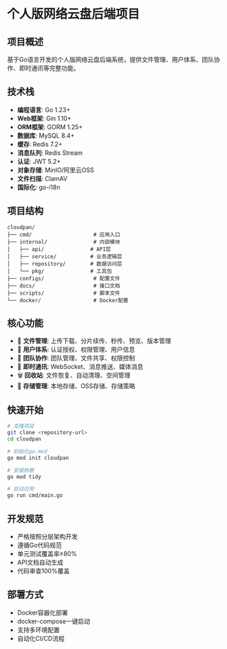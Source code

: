 # 个人版网络云盘后端项目

## 项目概述
基于Go语言开发的个人版网络云盘后端系统，提供文件管理、用户体系、团队协作、即时通讯等完整功能。

## 技术栈
- **编程语言**: Go 1.23+
- **Web框架**: Gin 1.10+
- **ORM框架**: GORM 1.25+
- **数据库**: MySQL 8.4+
- **缓存**: Redis 7.2+
- **消息队列**: Redis Stream
- **认证**: JWT 5.2+
- **对象存储**: MinIO/阿里云OSS
- **文件扫描**: ClamAV
- **国际化**: go-i18n

## 项目结构
```
cloudpan/
├── cmd/                    # 应用入口
├── internal/               # 内部模块
│   ├── api/               # API层
│   ├── service/           # 业务逻辑层
│   ├── repository/        # 数据访问层
│   └── pkg/               # 工具包
├── configs/                # 配置文件
├── docs/                   # 接口文档
├── scripts/                # 脚本文件
└── docker/                 # Docker配置
```

## 核心功能
- 📁 **文件管理**: 上传下载、分片续传、秒传、预览、版本管理
- 👥 **用户体系**: 认证授权、权限管理、用户信息
- 🤝 **团队协作**: 团队管理、文件共享、权限控制
- 💬 **即时通讯**: WebSocket、消息推送、媒体消息
- 🗑️ **回收站**: 文件恢复、自动清理、空间管理
- 💾 **存储管理**: 本地存储、OSS存储、存储策略

## 快速开始
```bash
# 克隆项目
git clone <repository-url>
cd cloudpan

# 初始化go.mod
go mod init cloudpan

# 安装依赖
go mod tidy

# 启动应用
go run cmd/main.go
```

## 开发规范
- 严格按照分层架构开发
- 遵循Go代码规范
- 单元测试覆盖率≥80%
- API文档自动生成
- 代码审查100%覆盖

## 部署方式
- Docker容器化部署
- docker-compose一键启动
- 支持多环境配置
- 自动化CI/CD流程